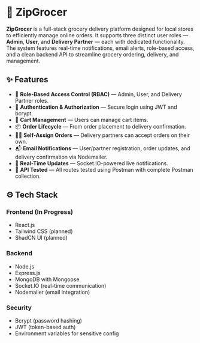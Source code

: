 # 🛒 ZipGrocer

**ZipGrocer** is a full-stack grocery delivery platform designed for local stores to efficiently manage online orders. It supports three distinct user roles — **Admin**, **User**, and **Delivery Partner** — each with dedicated functionality. The system features real-time notifications, email alerts, role-based access, and a clean backend API to streamline grocery ordering, delivery, and management.

## ✨ Features

- 👤 **Role-Based Access Control (RBAC)** — Admin, User, and Delivery Partner roles.
- 🔐 **Authentication & Authorization** — Secure login using JWT and bcrypt.
- 🛒 **Cart Management** — Users can manage cart items.
- 📦 **Order Lifecycle** — From order placement to delivery confirmation.
- 🧑‍✈️ **Self-Assign Orders** — Delivery partners can accept orders on their own.
- 📬 **Email Notifications** — User/partner registration, order updates, and delivery confirmation via Nodemailer.
- 🔔 **Real-Time Updates** — Socket.IO-powered live notifications.
- 🧪 **API Tested** — All routes tested using Postman with complete Postman collection.

## ⚙️ Tech Stack

### Frontend (In Progress)
- React.js
- Tailwind CSS (planned)
- ShadCN UI (planned)

### Backend
- Node.js
- Express.js
- MongoDB with Mongoose
- Socket.IO (real-time communication)
- Nodemailer (email integration)

### Security
- Bcrypt (password hashing)
- JWT (token-based auth)
- Environment variables for sensitive config


